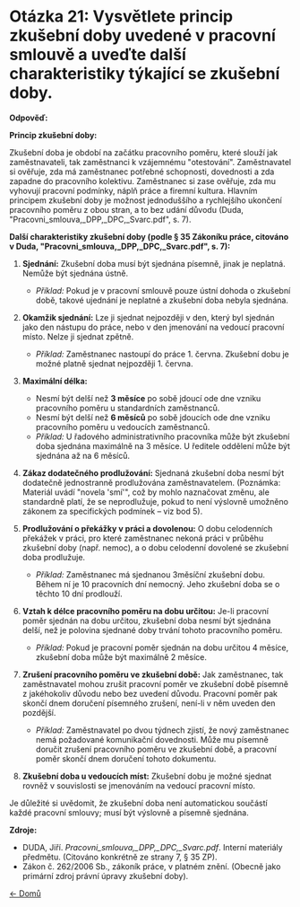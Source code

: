 # Otázka 21: Vysvětlete princip zkušební doby uvedené v pracovní smlouvě a uveďte další charakteristiky týkající se zkušební doby.

**Odpověď:**

**Princip zkušební doby:**

Zkušební doba je období na začátku pracovního poměru, které slouží jak zaměstnavateli, tak zaměstnanci k vzájemnému "otestování". Zaměstnavatel si ověřuje, zda má zaměstnanec potřebné schopnosti, dovednosti a zda zapadne do pracovního kolektivu. Zaměstnanec si zase ověřuje, zda mu vyhovují pracovní podmínky, náplň práce a firemní kultura. Hlavním principem zkušební doby je možnost jednoduššího a rychlejšího ukončení pracovního poměru z obou stran, a to bez udání důvodu (Duda, "Pracovni_smlouva,_DPP,_DPC,_Svarc.pdf", s. 7).

**Další charakteristiky zkušební doby (podle § 35 Zákoníku práce, citováno v Duda, "Pracovni_smlouva,_DPP,_DPC,_Svarc.pdf", s. 7):**

1.  **Sjednání:** Zkušební doba musí být sjednána písemně, jinak je neplatná. Nemůže být sjednána ústně.
    *   *Příklad:* Pokud je v pracovní smlouvě pouze ústní dohoda o zkušební době, takové ujednání je neplatné a zkušební doba nebyla sjednána.

2.  **Okamžik sjednání:** Lze ji sjednat nejpozději v den, který byl sjednán jako den nástupu do práce, nebo v den jmenování na vedoucí pracovní místo. Nelze ji sjednat zpětně.
    *   *Příklad:* Zaměstnanec nastoupí do práce 1. června. Zkušební dobu je možné platně sjednat nejpozději 1. června.

3.  **Maximální délka:**
    *   Nesmí být delší než **3 měsíce** po sobě jdoucí ode dne vzniku pracovního poměru u standardních zaměstnanců.
    *   Nesmí být delší než **6 měsíců** po sobě jdoucích ode dne vzniku pracovního poměru u vedoucích zaměstnanců.
    *   *Příklad:* U řadového administrativního pracovníka může být zkušební doba sjednána maximálně na 3 měsíce. U ředitele oddělení může být sjednána až na 6 měsíců.

4.  **Zákaz dodatečného prodlužování:** Sjednaná zkušební doba nesmí být dodatečně jednostranně prodlužována zaměstnavatelem. (Poznámka: Materiál uvádí "novela 'smí'", což by mohlo naznačovat změnu, ale standardně platí, že se neprodlužuje, pokud to není výslovně umožněno zákonem za specifických podmínek – viz bod 5).

5.  **Prodlužování o překážky v práci a dovolenou:** O dobu celodenních překážek v práci, pro které zaměstnanec nekoná práci v průběhu zkušební doby (např. nemoc), a o dobu celodenní dovolené se zkušební doba prodlužuje.
    *   *Příklad:* Zaměstnanec má sjednanou 3měsíční zkušební dobu. Během ní je 10 pracovních dní nemocný. Jeho zkušební doba se o těchto 10 dní prodlouží.

6.  **Vztah k délce pracovního poměru na dobu určitou:** Je-li pracovní poměr sjednán na dobu určitou, zkušební doba nesmí být sjednána delší, než je polovina sjednané doby trvání tohoto pracovního poměru.
    *   *Příklad:* Pokud je pracovní poměr sjednán na dobu určitou 4 měsíce, zkušební doba může být maximálně 2 měsíce.

7.  **Zrušení pracovního poměru ve zkušební době:** Jak zaměstnanec, tak zaměstnavatel mohou zrušit pracovní poměr ve zkušební době písemně z jakéhokoliv důvodu nebo bez uvedení důvodu. Pracovní poměr pak skončí dnem doručení písemného zrušení, není-li v něm uveden den pozdější.
    *   *Příklad:* Zaměstnavatel po dvou týdnech zjistí, že nový zaměstnanec nemá požadované komunikační dovednosti. Může mu písemně doručit zrušení pracovního poměru ve zkušební době, a pracovní poměr skončí dnem doručení tohoto dokumentu.

8.  **Zkušební doba u vedoucích míst:** Zkušební dobu je možné sjednat rovněž v souvislosti se jmenováním na vedoucí pracovní místo.

Je důležité si uvědomit, že zkušební doba není automatickou součástí každé pracovní smlouvy; musí být výslovně a písemně sjednána.

**Zdroje:**

*   DUDA, Jiří. *Pracovni_smlouva,_DPP,_DPC,_Svarc.pdf*. Interní materiály předmětu. (Citováno konkrétně ze strany 7, § 35 ZP).
*   Zákon č. 262/2006 Sb., zákoník práce, v platném znění. (Obecně jako primární zdroj právní úpravy zkušební doby).

[<- Domů](../../README.md)